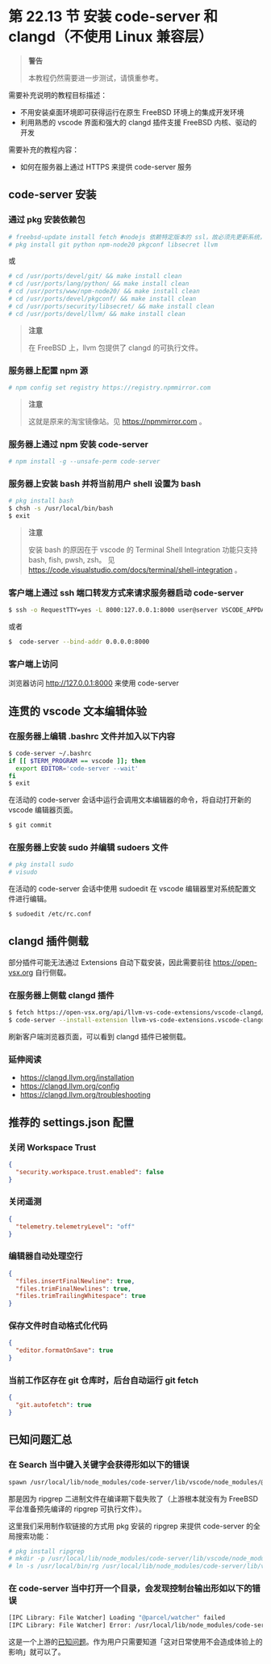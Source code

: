 # 第 22.13 节 安装 code-server 和 clangd（不使用 Linux 兼容层）

> **警告**
>
> 本教程仍然需要进一步测试，请慎重参考。

需要补充说明的教程目标描述：

- 不用安装桌面环境即可获得运行在原生 FreeBSD 环境上的集成开发环境
- 利用熟悉的 vscode 界面和强大的 clangd 插件支援 FreeBSD 内核、驱动的开发

需要补充的教程内容：

- 如何在服务器上通过 HTTPS 来提供 code-server 服务

## code-server 安装

### 通过 pkg 安装依赖包

```sh
# freebsd-update install fetch #nodejs 依赖特定版本的 ssl，故必须先更新系统，或者要么你使用季度分支、要么你用 ports 编译
# pkg install git python npm-node20 pkgconf libsecret llvm
```

或


```sh
# cd /usr/ports/devel/git/ && make install clean
# cd /usr/ports/lang/python/ && make install clean
# cd /usr/ports/www/npm-node20/ && make install clean
# cd /usr/ports/devel/pkgconf/ && make install clean
# cd /usr/ports/security/libsecret/ && make install clean
# cd /usr/ports/devel/llvm/ && make install clean
```

> **注意**
>
> 在 FreeBSD 上，llvm 包提供了 clangd 的可执行文件。

### 服务器上配置 npm 源

```sh
# npm config set registry https://registry.npmmirror.com
```

> **注意**
>
> 这就是原来的淘宝镜像站。见 <https://npmmirror.com> 。

### 服务器上通过 npm 安装 code-server

```sh
# npm install -g --unsafe-perm code-server
```

### 服务器上安装 bash 并将当前用户 shell 设置为 bash

```sh
# pkg install bash
$ chsh -s /usr/local/bin/bash
$ exit
```

> **注意**
>
> 安装 bash 的原因在于 vscode 的 Terminal Shell Integration 功能只支持 bash, fish, pwsh, zsh。
> 见 <https://code.visualstudio.com/docs/terminal/shell-integration> 。

### 客户端上通过 ssh 端口转发方式来请求服务器启动 code-server

```sh
$ ssh -o RequestTTY=yes -L 8000:127.0.0.1:8000 user@server VSCODE_APPDATA=.local/share code-server --bind-addr=127.0.0.1:8000 --auth=none
```

或者

```sh
$  code-server --bind-addr 0.0.0.0:8000
```
### 客户端上访问

浏览器访问 <http://127.0.0.1:8000> 来使用 code-server

## 连贯的 vscode 文本编辑体验

### 在服务器上编辑 .bashrc 文件并加入以下内容

```sh
$ code-server ~/.bashrc
if [[ $TERM_PROGRAM == vscode ]]; then
  export EDITOR='code-server --wait'
fi
$ exit
```

在活动的 code-server 会话中运行会调用文本编辑器的命令，将自动打开新的 vscode 编辑器页面。

```sh
$ git commit
```

### 在服务器上安装 sudo 并编辑 sudoers 文件

```sh
# pkg install sudo
# visudo
```

在活动的 code-server 会话中使用 sudoedit 在 vscode 编辑器里对系统配置文件进行编辑。

```sh
$ sudoedit /etc/rc.conf
```

## clangd 插件侧载

部分插件可能无法通过 Extensions 自动下载安装，因此需要前往 <https://open-vsx.org> 自行侧载。

### 在服务器上侧载 clangd 插件

```sh
$ fetch https://open-vsx.org/api/llvm-vs-code-extensions/vscode-clangd/0.1.24/file/llvm-vs-code-extensions.vscode-clangd-0.1.24.vsix
$ code-server --install-extension llvm-vs-code-extensions.vscode-clangd-0.1.24.vsix
```

刷新客户端浏览器页面，可以看到 clangd 插件已被侧载。

### 延伸阅读

- <https://clangd.llvm.org/installation>
- <https://clangd.llvm.org/config>
- <https://clangd.llvm.org/troubleshooting>

## 推荐的 settings.json 配置

### 关闭 Workspace Trust

```json
{
  "security.workspace.trust.enabled": false
}
```

### 关闭遥测

```json
{
  "telemetry.telemetryLevel": "off"
}
```

### 编辑器自动处理空行

```json
{
  "files.insertFinalNewline": true,
  "files.trimFinalNewlines": true,
  "files.trimTrailingWhitespace": true
}
```

### 保存文件时自动格式化代码

```json
{
  "editor.formatOnSave": true
}
```

### 当前工作区存在 git 仓库时，后台自动运行 git fetch

```json
{
  "git.autofetch": true
}
```

## 已知问题汇总

### 在 Search 当中键入关键字会获得形如以下的错误

```sh
spawn /usr/local/lib/node_modules/code-server/lib/vscode/node_modules/@vscode/ripgrep/bin/rg ENOENT
```

那是因为 ripgrep 二进制文件在编译期下载失败了（上游根本就没有为 FreeBSD 平台准备预先编译的 ripgrep 可执行文件）。

这里我们采用制作软链接的方式用 pkg 安装的 ripgrep 来提供 code-server 的全局搜索功能：

```sh
# pkg install ripgrep
# mkdir -p /usr/local/lib/node_modules/code-server/lib/vscode/node_modules/\@vscode/ripgrep/bin
# ln -s /usr/local/bin/rg /usr/local/lib/node_modules/code-server/lib/vscode/node_modules/\@vscode/ripgrep/bin
```

### 在 code-server 当中打开一个目录，会发现控制台输出形如以下的错误

```sh
[IPC Library: File Watcher] Loading "@parcel/watcher" failed
[IPC Library: File Watcher] Error: /usr/local/lib/node_modules/code-server/lib/vscode/node_modules/@parcel/watcher/build/Release/watcher.node: Undefined symbol "_ZTV17BruteForceBackend"
```

这是一个上游的[已知问题](https://github.com/parcel-bundler/watcher/pull/128)。作为用户只需要知道「这对日常使用不会造成体验上的影响」就可以了。
